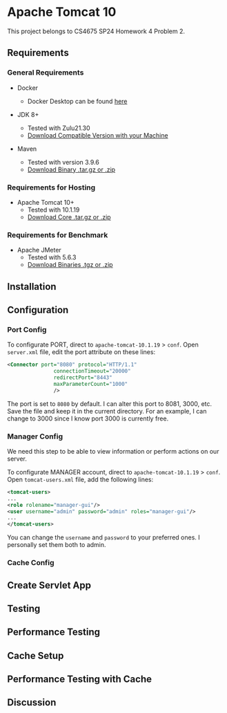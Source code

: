 # Apache Tomcat 10

This project belongs to CS4675 SP24 Homework 4 Problem 2.

## Requirements

### General Requirements

-   Docker

    -   Docker Desktop can be found [here](https://www.docker.com/products/docker-desktop/)

-   JDK 8+
    -   Tested with Zulu21.30
    -   [Download Compatible Version with your Machine](https://www.azul.com/downloads/?package=jdk#zulu)
-   Maven
    -   Tested with version 3.9.6
    -   [Download Binary .tar.gz or .zip](https://maven.apache.org/download.cgi)

### Requirements for Hosting

-   Apache Tomcat 10+
    -   Tested with 10.1.19
    -   [Download Core .tar.gz or .zip](https://tomcat.apache.org/download-10.cgi)

### Requirements for Benchmark

-   Apache JMeter
    -   Tested with 5.6.3
    -   [Download Binaries .tgz or .zip](https://jmeter.apache.org/download_jmeter.cgi)

## Installation

## Configuration

### Port Config

To configurate PORT, direct to `apache-tomcat-10.1.19` > `conf`. Open `server.xml` file, edit the port attribute on these lines:

```xml
<Connector port="8080" protocol="HTTP/1.1"
               connectionTimeout="20000"
               redirectPort="8443"
               maxParameterCount="1000"
               />
```

The port is set to `8080` by default. I can alter this port to 8081, 3000, etc. Save the file and keep it in the current directory. For an example, I can change to 3000 since I know port 3000 is currently free.

### Manager Config

We need this step to be able to view information or perform actions on our server.

To configurate MANAGER account, direct to `apache-tomcat-10.1.19` > `conf`. Open `tomcat-users.xml` file, add the following lines:

```xml
<tomcat-users>
...
<role rolename="manager-gui"/>
<user username="admin" password="admin" roles="manager-gui"/>
...
</tomcat-users>
```

You can change the `username` and `password` to your preferred ones. I personally set them both to admin.

### Cache Config

## Create Servlet App

## Testing

## Performance Testing

## Cache Setup

## Performance Testing with Cache

## Discussion
